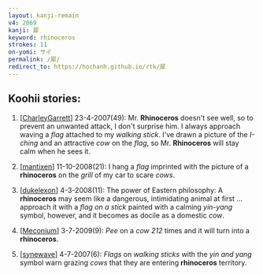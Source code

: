```yaml
---
layout: kanji-remain
v4: 2069
kanji: 犀
keyword: rhinoceros
strokes: 11
on-yomi: サイ
permalink: /犀/
redirect_to: https://hochanh.github.io/rtk/犀
---
```


## Koohii stories: 

1) [<a href="http://kanji.koohii.com/profile/CharleyGarrett">CharleyGarrett</a>] 23-4-2007(49): Mr. <strong>Rhinoceros</strong> doesn&#039;t see well, so to prevent an unwanted attack, I don&#039;t surprise him. I always approach waving a <em>flag</em> attached to my <em>walking stick</em>. I&#039;ve drawn a picture of the <em>I-ching</em> and an attractive <em>cow</em> on the <em>flag</em>, so Mr. <strong>Rhinoceros</strong> will stay calm when he sees it.

2) [<a href="http://kanji.koohii.com/profile/mantixen">mantixen</a>] 11-10-2008(21): I hang a <em>flag</em> imprinted with the picture of a<strong> rhinoceros</strong> on the <em>grill</em> of my car to scare <em>cows</em>.

3) [<a href="http://kanji.koohii.com/profile/dukelexon">dukelexon</a>] 4-3-2008(11): The power of Eastern philosophy: A<strong> rhinoceros</strong> may seem like a dangerous, intimidating animal at first ... approach it with a <em>flag on a stick</em> painted with a calming <em>yin-yang</em> symbol, however, and it becomes as docile as a domestic <em>cow</em>.

4) [<a href="http://kanji.koohii.com/profile/Meconium">Meconium</a>] 3-7-2009(9): <em>Pee</em> on a <em>cow</em> <em>212</em> times and it will turn into a<strong> rhinoceros</strong>.

5) [<a href="http://kanji.koohii.com/profile/synewave">synewave</a>] 4-7-2007(6): <em>Flags</em> on <em>walking sticks</em> with the <em>yin and yang</em> symbol warn grazing <em>cows</em> that they are entering<strong> rhinoceros</strong> territory.

